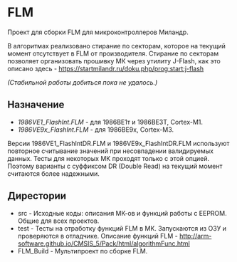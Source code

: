 # FLM

Проект для сборки FLM для микроконтроллеров Миландр.

В алгоритмах реализовано стирание по секторам, которое на текущий момент отсутствует в FLM от производителя. 
Стирание по секторам позволяет организовать прошивку МК через утилиту J-Flash, как это описано здесь -
https://startmilandr.ru/doku.php/prog:start:j-flash

*(Стабильной работы добиться пока не удалось.)*

## Назначение

  * *1986VE1_FlashInt.FLM* - для 1986ВЕ1т и 1986ВЕ3Т, Cortex-M1.
  * *1986VE9x_FlashInt.FLM* - для 1986ВЕ9х, Cortex-M3.


Версии 1986VE1_FlashIntDR.FLM и 1986VE9x_FlashIntDR.FLM используют повторное считывание значений при несовпадении валидируемых данных. Тесты для некоторых МК проходят только с этой опцией. Поэтому варианты с суффиксом DR (Double Read) на текущий момент считаются более надежными.

## Дирестории

  * src - Исходные коды: описания МК-ов и функций работы с EEPROM. Общие для всех проектов.
  * test - Тесты на отработку функций FLM в МК. Запускаются из ОЗУ и проверяются в отладчике. Описание функций FLM - http://arm-software.github.io/CMSIS_5/Pack/html/algorithmFunc.html
  * FLM_Build - Мультипроект по сборке FLM.
 
